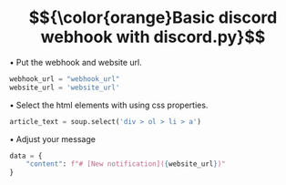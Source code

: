 # $${\color{orange}Basic discord webhook with discord.py}$$ 


• Put the webhook and website url.
```py
webhook_url = "webhook_url"
website_url = 'website_url'
```

• Select the html elements with using css properties.

```py
article_text = soup.select('div > ol > li > a')
```

• Adjust your message

```py
data = {
    "content": f"# [New notification]({website_url})"
}
```
